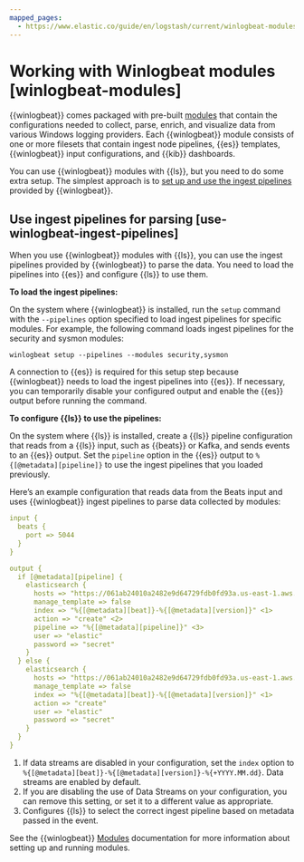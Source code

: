 ```yaml
---
mapped_pages:
  - https://www.elastic.co/guide/en/logstash/current/winlogbeat-modules.html
---
```


# Working with Winlogbeat modules [winlogbeat-modules]

{{winlogbeat}} comes packaged with pre-built [modules](beats://reference/winlogbeat/winlogbeat-modules.md) that contain the configurations needed to collect, parse, enrich, and visualize data from various Windows logging providers. Each {{winlogbeat}} module consists of one or more filesets that contain ingest node pipelines, {{es}} templates, {{winlogbeat}} input configurations, and {{kib}} dashboards.

You can use {{winlogbeat}} modules with {{ls}}, but you need to do some extra setup. The simplest approach is to [set up and use the ingest pipelines](#use-winlogbeat-ingest-pipelines) provided by {{winlogbeat}}.


## Use ingest pipelines for parsing [use-winlogbeat-ingest-pipelines]

When you use {{winlogbeat}} modules with {{ls}}, you can use the ingest pipelines provided by {{winlogbeat}} to parse the data. You need to load the pipelines into {{es}} and configure {{ls}} to use them.

**To load the ingest pipelines:**

On the system where {{winlogbeat}} is installed, run the `setup` command with the `--pipelines` option specified to load ingest pipelines for specific modules. For example, the following command loads ingest pipelines for the security and sysmon modules:

```shell
winlogbeat setup --pipelines --modules security,sysmon
```

A connection to {{es}} is required for this setup step because {{winlogbeat}} needs to load the ingest pipelines into {{es}}. If necessary, you can temporarily disable your configured output and enable the {{es}} output before running the command.

**To configure {{ls}} to use the pipelines:**

On the system where {{ls}} is installed, create a {{ls}} pipeline configuration that reads from a {{ls}} input, such as {{beats}} or Kafka, and sends events to an {{es}} output. Set the `pipeline` option in the {{es}} output to `%{[@metadata][pipeline]}` to use the ingest pipelines that you loaded previously.

Here’s an example configuration that reads data from the Beats input and uses {{winlogbeat}} ingest pipelines to parse data collected by modules:

```yaml
input {
  beats {
    port => 5044
  }
}

output {
  if [@metadata][pipeline] {
    elasticsearch {
      hosts => "https://061ab24010a2482e9d64729fdb0fd93a.us-east-1.aws.found.io:9243"
      manage_template => false
      index => "%{[@metadata][beat]}-%{[@metadata][version]}" <1>
      action => "create" <2>
      pipeline => "%{[@metadata][pipeline]}" <3>
      user => "elastic"
      password => "secret"
    }
  } else {
    elasticsearch {
      hosts => "https://061ab24010a2482e9d64729fdb0fd93a.us-east-1.aws.found.io:9243"
      manage_template => false
      index => "%{[@metadata][beat]}-%{[@metadata][version]}" <1>
      action => "create"
      user => "elastic"
      password => "secret"
    }
  }
}
```

1. If data streams are disabled in your configuration, set the `index` option to `%{[@metadata][beat]}-%{[@metadata][version]}-%{+YYYY.MM.dd}`. Data streams are enabled by default.
2. If you are disabling the use of Data Streams on your configuration, you can remove this setting, or set it to a different value as appropriate.
3. Configures {{ls}} to select the correct ingest pipeline based on metadata passed in the event.


See the {{winlogbeat}} [Modules](beats://reference/winlogbeat/winlogbeat-modules.md) documentation for more information about setting up and running modules.

